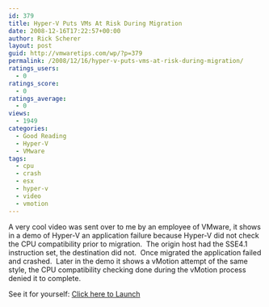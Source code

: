 ```yaml
---
id: 379
title: Hyper-V Puts VMs At Risk During Migration
date: 2008-12-16T17:22:57+00:00
author: Rick Scherer
layout: post
guid: http://vmwaretips.com/wp/?p=379
permalink: /2008/12/16/hyper-v-puts-vms-at-risk-during-migration/
ratings_users:
  - 0
ratings_score:
  - 0
ratings_average:
  - 0
views:
  - 1949
categories:
  - Good Reading
  - Hyper-V
  - VMware
tags:
  - cpu
  - crash
  - esx
  - hyper-v
  - video
  - vmotion
---
```

A very cool video was sent over to me by an employee of VMware, it shows in a demo of Hyper-V an application failure because Hyper-V did not check the CPU compatibility prior to migration.  The origin host had the SSE4.1 instruction set, the destination did not.  Once migrated the application failed and crashed.  Later in the demo it shows a vMotion attempt of the same style, the CPU compatibility checking done during the vMotion process denied it to complete.

See it for yourself: <a href="http://www.vmware.com/technology/whyvmware/resources/cpu-feature-migration-checks.html" target="_blank">Click here to Launch</a>